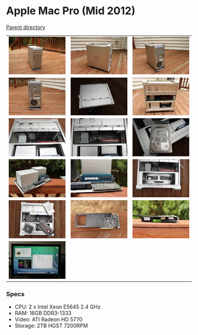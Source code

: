 # Apple Mac Pro (Mid 2012)
[Parent directory](../index.md)

<table>
  <tr>
    <td><img src='IMG_7015.JPG'/></td>
    <td><img src='IMG_7016.JPG'/></td>
    <td><img src='IMG_7017.JPG'/></td>
  </tr>
  <tr>
    <td><img src='IMG_7018.JPG'/></td>
    <td><img src='IMG_7019.JPG'/></td>
    <td><img src='IMG_7020.JPG'/></td>
  </tr>
  <tr>
    <td><img src='IMG_7021.JPG'/></td>
    <td><img src='IMG_7022.JPG'/></td>
    <td><img src='IMG_7023.JPG'/></td>
  </tr>
  <tr>
    <td><img src='IMG_7024.JPG'/></td>
    <td><img src='IMG_7025.JPG'/></td>
    <td><img src='IMG_7027.JPG'/></td>
  </tr>
  <tr>
    <td><img src='IMG_7028.JPG'/></td>
    <td><img src='IMG_7029.JPG'/></td>
    <td><img src='IMG_7030.JPG'/></td>
  </tr>
  <tr>
    <td><img src='IMG_7032.JPG'/></td>
  </tr>
</table>

### Specs

* CPU: 2 x Intel Xeon E5645 2.4 GHz
* RAM: 16GB DDR3-1333
* Video: ATI Radeon HD 5770
* Storage: 2TB HGST 7200RPM